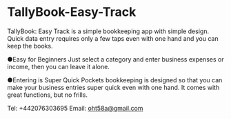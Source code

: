 # TallyBook-Easy-Track

TallyBook: Easy Track is a simple bookkeeping app with simple design.
Quick data entry requires only a few taps even with one hand and you can
keep the books.

●Easy for Beginners
Just select a category and enter business expenses or income, then you can
leave it alone.

●Entering is Super Quick
Pockets bookkeeping is designed so that you can make your business entries super quick even with one hand. It comes with great functions, but no frills.

Tel: +442076303695
Email: oht58a@gmail.com
